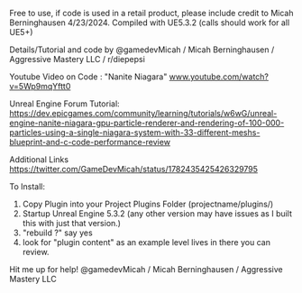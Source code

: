 Free to use, if code is used in a retail product, please include credit to Micah Berninghausen 4/23/2024.
Compiled with UE5.3.2 (calls should work for all UE5+)

Details/Tutorial and code by @gamedevMicah / Micah Berninghausen / Aggressive Mastery LLC / r/diepepsi 

Youtube Video on Code : "Nanite Niagara"
www.youtube.com/watch?v=5Wp9mqYftt0

Unreal Engine Forum Tutorial:
https://dev.epicgames.com/community/learning/tutorials/w6wG/unreal-engine-nanite-niagara-gpu-particle-renderer-and-rendering-of-100-000-particles-using-a-single-niagara-system-with-33-different-meshs-blueprint-and-c-code-performance-review

Additional Links
https://twitter.com/GameDevMicah/status/1782435425426329795

To Install:
1. Copy Plugin into your Project Plugins Folder (projectname/plugins/)
2. Startup Unreal Engine 5.3.2 (any other version may have issues as I built this with just that version.)
3. "rebuild ?" say yes
4. look for "plugin content" as an example level lives in there you can review. 

Hit me up for help! 
@gamedevMicah / Micah Berninghausen / Aggressive Mastery LLC 
